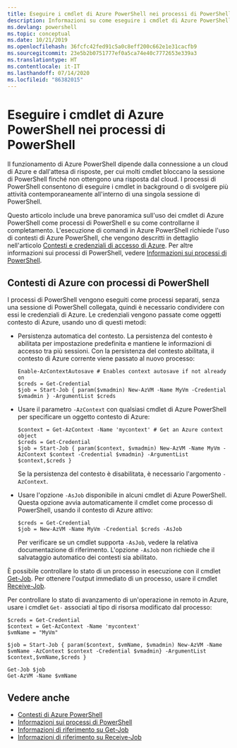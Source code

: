 ```yaml
---
title: Eseguire i cmdlet di Azure PowerShell nei processi di PowerShell
description: Informazioni su come eseguire i cmdlet di Azure PowerShell in parallelo o come attività in background con -AsJob e Start-Job.
ms.devlang: powershell
ms.topic: conceptual
ms.date: 10/21/2019
ms.openlocfilehash: 36fcfc42fed91c5a0c8eff200c662e1e31cacfb9
ms.sourcegitcommit: 23e5b2b0751777ef0a5ca74e40c7772653e339a3
ms.translationtype: HT
ms.contentlocale: it-IT
ms.lasthandoff: 07/14/2020
ms.locfileid: "86382015"
---
```

# <a name="run-azure-powershell-cmdlets-in-powershell-jobs"></a>Eseguire i cmdlet di Azure PowerShell nei processi di PowerShell

Il funzionamento di Azure PowerShell dipende dalla connessione a un cloud di Azure e dall'attesa di risposte, per cui molti cmdlet bloccano la sessione di PowerShell finché non ottengono una risposta dal cloud.
I processi di PowerShell consentono di eseguire i cmdlet in background o di svolgere più attività contemporaneamente all'interno di una singola sessione di PowerShell.

Questo articolo include una breve panoramica sull'uso dei cmdlet di Azure PowerShell come processi di PowerShell e su come controllarne il completamento. L'esecuzione di comandi in Azure PowerShell richiede l'uso di contesti di Azure PowerShell, che vengono descritti in dettaglio nell'articolo [Contesti e credenziali di accesso di Azure](context-persistence.md).
Per altre informazioni sui processi di PowerShell, vedere [Informazioni sui processi di PowerShell](/powershell/module/microsoft.powershell.core/about/about_jobs).

## <a name="azure-contexts-with-powershell-jobs"></a>Contesti di Azure con processi di PowerShell

I processi di PowerShell vengono eseguiti come processi separati, senza una sessione di PowerShell collegata, quindi è necessario condividere con essi le credenziali di Azure. Le credenziali vengono passate come oggetti contesto di Azure, usando uno di questi metodi:

* Persistenza automatica del contesto. La persistenza del contesto è abilitata per impostazione predefinita e mantiene le informazioni di accesso tra più sessioni. Con la persistenza del contesto abilitata, il contesto di Azure corrente viene passato al nuovo processo:

  ```azurepowershell-interactive
  Enable-AzContextAutosave # Enables context autosave if not already on
  $creds = Get-Credential
  $job = Start-Job { param($vmadmin) New-AzVM -Name MyVm -Credential $vmadmin } -ArgumentList $creds
  ```

* Usare il parametro `-AzContext` con qualsiasi cmdlet di Azure PowerShell per specificare un oggetto contesto di Azure:

  ```azurepowershell-interactive
  $context = Get-AzContext -Name 'mycontext' # Get an Azure context object
  $creds = Get-Credential
  $job = Start-Job { param($context, $vmadmin) New-AzVM -Name MyVm -AzContext $context -Credential $vmadmin} -ArgumentList $context,$creds }
  ```

  Se la persistenza del contesto è disabilitata, è necessario l'argomento `-AzContext`.

* Usare l'opzione `-AsJob` disponibile in alcuni cmdlet di Azure PowerShell. Questa opzione avvia automaticamente il cmdlet come processo di PowerShell, usando il contesto di Azure attivo:

  ```azurepowershell-interactive
  $creds = Get-Credential
  $job = New-AzVM -Name MyVm -Credential $creds -AsJob
  ```

  Per verificare se un cmdlet supporta `-AsJob`, vedere la relativa documentazione di riferimento. L'opzione `-AsJob` non richiede che il salvataggio automatico dei contesti sia abilitato.

È possibile controllare lo stato di un processo in esecuzione con il cmdlet [Get-Job](/powershell/module/microsoft.powershell.core/get-job). Per ottenere l'output immediato di un processo, usare il cmdlet [Receive-Job](/powershell/module/microsoft.powershell.core/receive-job).

Per controllare lo stato di avanzamento di un'operazione in remoto in Azure, usare i cmdlet `Get-` associati al tipo di risorsa modificato dal processo:

```azurepowershell-interactive
$creds = Get-Credential
$context = Get-AzContext -Name 'mycontext'
$vmName = "MyVm"

$job = Start-Job { param($context, $vmName, $vmadmin) New-AzVM -Name $vmName -AzContext $context -Credential $vmadmin} -ArgumentList $context,$vmName,$creds }

Get-Job $job
Get-AzVM -Name $vmName
```

## <a name="see-also"></a>Vedere anche

* [Contesti di Azure PowerShell](context-persistence.md)
* [Informazioni sui processi di PowerShell](/powershell/module/microsoft.powershell.core/about/about_jobs)
* [Informazioni di riferimento su Get-Job](/powershell/module/microsoft.powershell.core/get-job)
* [Informazioni di riferimento su Receive-Job](/powershell/module/microsoft.powershell.core/receive-job)
